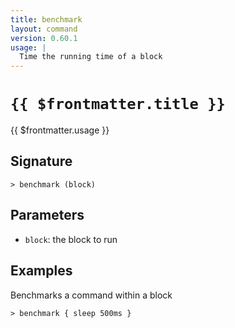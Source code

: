 ```yaml
---
title: benchmark
layout: command
version: 0.60.1
usage: |
  Time the running time of a block
---
```


# `{{ $frontmatter.title }}`

<div style='white-space: pre-wrap;'>{{ $frontmatter.usage }}</div>

## Signature

```> benchmark (block)```

## Parameters

 -  `block`: the block to run

## Examples

Benchmarks a command within a block
```shell
> benchmark { sleep 500ms }
```
